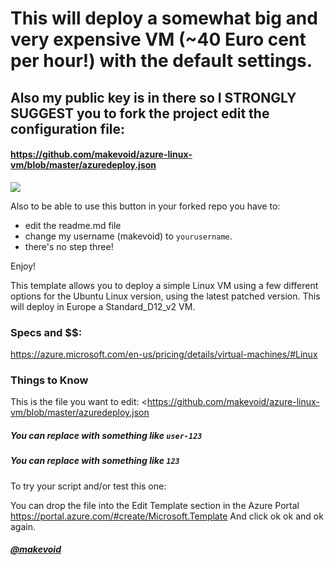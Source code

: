 # This will deploy a somewhat big and very expensive VM (~40 Euro cent per hour!) with the default settings. 

## Also my public key is in there so I STRONGLY SUGGEST you to fork the project edit the configuration file:

#### <https://github.com/makevoid/azure-linux-vm/blob/master/azuredeploy.json>

<a href="https://portal.azure.com/#create/Microsoft.Template/uri/https%3A%2F%2Fraw.githubusercontent.com%2Fmakevoid%2Fazure-linux-vm%2Fmaster%2Fazuredeploy.json" target="_blank">
    <img src="http://azuredeploy.net/deploybutton.png"/>
</a>

Also to be able to use this button in your forked repo you have to: 

- edit the readme.md file
- change my username (makevoid) to `yourusername`.
- there's no step three!


Enjoy!

<!---
<a href="http://armviz.io/#/?load=https%3A%2F%2Fraw.githubusercontent.com%2FAzure%2Fazure-quickstart-templates%2Fmaster%2F101-vm-simple-linux%2Fazuredeploy.json" target="_blank">
    <img src="http://armviz.io/visualizebutton.png"/>
</a>
--->


This template allows you to deploy a simple Linux VM using a few different options for the Ubuntu Linux version, using the latest patched version. This will deploy in Europe a Standard_D12_v2 VM.

### Specs and $$:

<https://azure.microsoft.com/en-us/pricing/details/virtual-machines/#Linux>


### Things to Know

This is the file you want to edit: <https://github.com/makevoid/azure-linux-vm/blob/master/azuredeploy.json

##### You can replace <MKV> with something like `user-123`
##### You can replace <MKVID> with something like `123`

To try your script and/or test this one:

You can drop the file into the Edit Template section in the Azure Portal <https://portal.azure.com/#create/Microsoft.Template>
And click ok ok and ok again.

##### [@makevoid](https://twitter.com/makevoid)
